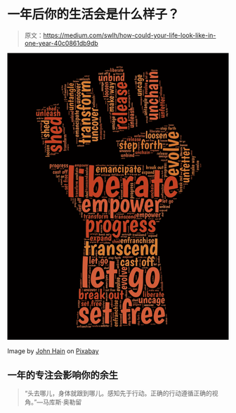 # 一年后你的生活会是什么样子？

> 原文：<https://medium.com/swlh/how-could-your-life-look-like-in-one-year-40c0861db9db>

![](img/45f26f8dc7a8f931f2f52affca9015f3.png)

Image by [John Hain](https://pixabay.com/nl/users/johnhain-352999/) on [Pixabay](https://pixabay.com/nl/)

## 一年的专注会影响你的余生

> “头去哪儿，身体就跟到哪儿。感知先于行动。正确的行动遵循正确的视角。”—马库斯·奥勒留